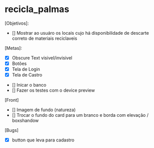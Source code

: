 # recicla_palmas

[Objetivos]:
- [] Mostrar ao usuáro os locais cujo há disponibilidade de descarte correto de materiais reciclaveis

[Metas]:

- [x] Obscure Text visivel/invisivel
- [x] Botões
- [x] Tela de Login
- [x] Tela de Castro
- [] Inicar o banco
- [] Fazer os testes com o device preview


[Front]

- [] Imagem de fundo (natureza)
- [] Trocar o fundo do card para um branco e borda com elevação / boxshandow


[Bugs]

- [x] button que leva para cadastro